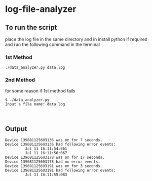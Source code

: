 # log-file-analyzer

## To run the script
place the log file in the same directory and in install python if required
<br/>
and run the following command in the terminal
### 1st Method
```
./data_analyzer.py data.log
```
### 2nd Method
for some reason if 1st method fails
```
$ ./data_analyzer.py         
Input a file name: data.log
```
<br/>

## Output
```
Device 139681125603136 was on for 7 seconds.
Device 139681125603136 had following error events:     
         Jul 11 16:11:54:661
         Jul 11 16:11:56:067
Device 139681125603178 was on for 17 seconds.
Device 139681125603178 had no error events.
Device 139681125603191 was on for 3 seconds.
Device 139681125603191 had following error events:     
         Jul 11 16:11:55:083
```
